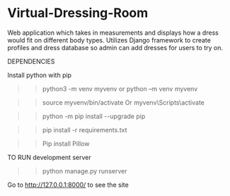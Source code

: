# Virtual-Dressing-Room
 Web application which takes in measurements and displays how a dress would fit on different body types. Utilizes Django framework to create profiles and dress database so admin can add dresses for users to try on.

DEPENDENCIES

Install python with pip 

>>python3 -m venv myvenv or python –m venv myvenv 

>>source myvenv/bin/activate  Or myvenv\Scripts\activate 

>>python -m pip install --upgrade pip 

>>pip install -r requirements.txt 

>>Pip install Pillow 

TO RUN development server 

>>python manage.py runserver 

Go to http://127.0.0.1:8000/ to see the site 
